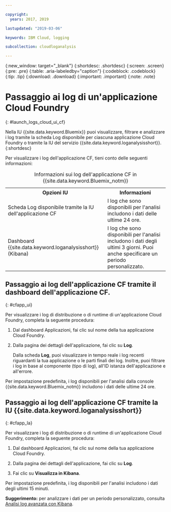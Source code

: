 ```yaml
---

copyright:
  years: 2017, 2019

lastupdated: "2019-03-06"

keywords: IBM Cloud, logging

subcollection: cloudloganalysis

---
```


{:new_window: target="_blank"}
{:shortdesc: .shortdesc}
{:screen: .screen}
{:pre: .pre}
{:table: .aria-labeledby="caption"}
{:codeblock: .codeblock}
{:tip: .tip}
{:download: .download}
{:important: .important}
{:note: .note}

# Passaggio ai log di un'applicazione Cloud Foundry
{: #launch_logs_cloud_ui_cf}

Nella IU {{site.data.keyword.Bluemix}} puoi visualizzare, filtrare e analizzare i log tramite la scheda Log disponibile per ciascuna applicazione Cloud Foundry o tramite la IU del servizio {{site.data.keyword.loganalysisshort}}.
{:shortdesc}

Per visualizzare i log dell'applicazione CF, tieni conto delle seguenti informazioni: 

<table>
  <caption>Informazioni sui log dell'applicazione CF in {{site.data.keyword.Bluemix_notm}}</caption>
  <tr>
    <th>Opzioni IU</th>
    <th>Informazioni</th>
  </tr>
  <tr>
    <td>Scheda Log disponibile tramite la IU dell'applicazione CF </td>
    <td>I log che sono disponibili per l'analisi includono i dati delle ultime 24 ore.</td>
  </tr>
  <tr>
    <td>Dashboard {{site.data.keyword.loganalysisshort}} (Kibana)</td>
    <td>I log che sono disponibili per l'analisi includono i dati degli ultimi 3 giorni. Puoi anche specificare un periodo personalizzato.</td>
  </tr>
</table>


## Passaggio ai log dell'applicazione CF tramite il dashboard dell'applicazione CF. 
{: #cfapp_ui}

Per visualizzare i log di distribuzione o di runtime di un'applicazione Cloud Foundry, completa la seguente procedura:

1. Dal dashboard Applicazioni, fai clic sul nome della tua applicazione Cloud Foundry. 
    
2. Dalla pagina dei dettagli dell'applicazione, fai clic su **Log**.
    
    Dalla scheda **Log**, puoi visualizzare in tempo reale i log recenti riguardanti la tua applicazione o le parti finali dei log. Inoltre, puoi filtrare i log in base al componente (tipo di log), all'ID istanza dell'applicazione e all'errore.
    
Per impostazione predefinita, i log disponibili per l'analisi dalla console {{site.data.keyword.Bluemix_notm}} includono i dati delle ultime 24 ore.


## Passaggio ai log dell'applicazione CF tramite la IU {{site.data.keyword.loganalysisshort}} 
{: #cfapp_la}

Per visualizzare i log di distribuzione o di runtime di un'applicazione Cloud Foundry, completa la seguente procedura:

1. Dal dashboard Applicazioni, fai clic sul nome della tua applicazione Cloud Foundry. 
    
2. Dalla pagina dei dettagli dell'applicazione, fai clic su **Log**.
    
3. Fai clic su **Visualizza in Kibana**.

Per impostazione predefinita, i log disponibili per l'analisi includono i dati degli ultimi 15 minuti.

**Suggerimento:** per analizzare i dati per un periodo personalizzato, consulta [Analisi log avanzata con Kibana](/docs/services/CloudLogAnalysis/kibana?topic=cloudloganalysis-analyzing_logs_Kibana#analyzing_logs_Kibana). 


